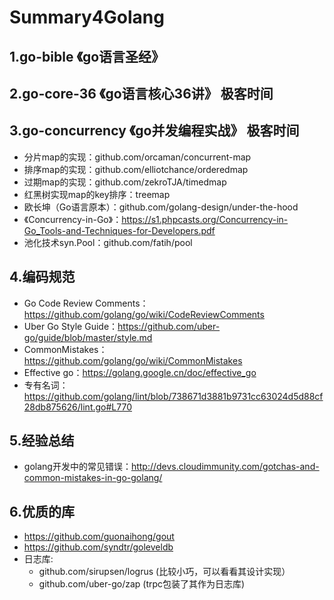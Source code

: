 # Summary4Golang

## 1.go-bible 《go语言圣经》

## 2.go-core-36 《go语言核心36讲》 极客时间

## 3.go-concurrency 《go并发编程实战》 极客时间

- 分片map的实现：github.com/orcaman/concurrent-map
- 排序map的实现：github.com/elliotchance/orderedmap
- 过期map的实现：github.com/zekroTJA/timedmap
- 红黑树实现map的key排序：treemap
- 欧长坤（Go语言原本）：github.com/golang-design/under-the-hood
- 《Concurrency-in-Go》：https://s1.phpcasts.org/Concurrency-in-Go_Tools-and-Techniques-for-Developers.pdf
- 池化技术syn.Pool：github.com/fatih/pool

## 4.编码规范
- Go Code Review Comments：https://github.com/golang/go/wiki/CodeReviewComments
- Uber Go Style Guide：https://github.com/uber-go/guide/blob/master/style.md
- CommonMistakes：https://github.com/golang/go/wiki/CommonMistakes
- Effective go：https://golang.google.cn/doc/effective_go
- 专有名词：https://github.com/golang/lint/blob/738671d3881b9731cc63024d5d88cf28db875626/lint.go#L770

## 5.经验总结
- golang开发中的常见错误：http://devs.cloudimmunity.com/gotchas-and-common-mistakes-in-go-golang/

## 6.优质的库
- https://github.com/guonaihong/gout
- https://github.com/syndtr/goleveldb
- 日志库:
  - github.com/sirupsen/logrus (比较小巧，可以看看其设计实现）
  - github.com/uber-go/zap (trpc包装了其作为日志库)
